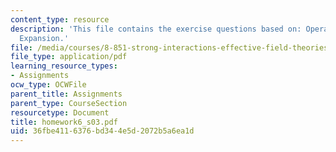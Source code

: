 ```yaml
---
content_type: resource
description: 'This file contains the exercise questions based on: Operator Product
  Expansion.'
file: /media/courses/8-851-strong-interactions-effective-field-theories-of-qcd-spring-2006/36fbe4116376bd344e5d2072b5a6ea1d_homework6_s03.pdf
file_type: application/pdf
learning_resource_types:
- Assignments
ocw_type: OCWFile
parent_title: Assignments
parent_type: CourseSection
resourcetype: Document
title: homework6_s03.pdf
uid: 36fbe411-6376-bd34-4e5d-2072b5a6ea1d
---
```

